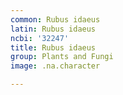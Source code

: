 ```yaml
---
common: Rubus idaeus
latin: Rubus idaeus
ncbi: '32247'
title: Rubus idaeus
group: Plants and Fungi
image: .na.character

---
```

